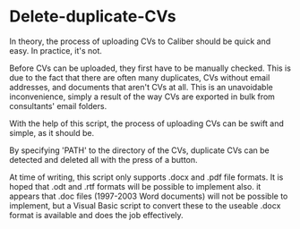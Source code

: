 # Delete-duplicate-CVs

In theory, the process of uploading CVs to Caliber should be quick and easy. In practice, it's not.

Before CVs can be uploaded, they first have to be manually checked. This is due to the fact that there are often many duplicates, CVs without email addresses, and documents that aren't CVs at all. This is an unavoidable inconvenience, simply a result of the way CVs are exported in bulk from consultants' email folders.

With the help of this script, the process of uploading CVs can be swift and simple, as it should be. 

By specifying 'PATH' to the directory of the CVs, duplicate CVs can be detected and deleted all with the press of a button.

At time of writing, this script only supports .docx and .pdf file formats. It is hoped that .odt and .rtf formats will be possible to implement also. it appears that .doc files (1997-2003 Word documents) will not be possible to implement, but a Visual Basic script to convert these to the useable .docx format is available and does the job effectively.
